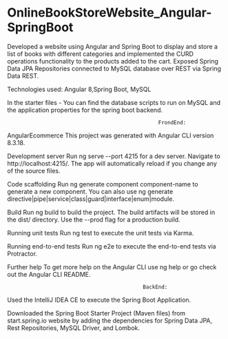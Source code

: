 # OnlineBookStoreWebsite_Angular-SpringBoot

Developed a website using Angular and Spring Boot to display and store a list of books with different categories and implemented the CURD operations functionality to the products added to the cart. Exposed Spring Data JPA Repositories connected to MySQL database over REST via Spring Data REST. 

Technologies used: Angular 8,Spring Boot, MySQL

In the starter files - You can find the database scripts to run on MySQL and the application properties for the spring boot backend.

                                                     FrondEnd:
AngularEcommerce
This project was generated with Angular CLI version 8.3.18.

Development server
Run ng serve --port 4215 for a dev server. Navigate to http://localhost:4215/. The app will automatically reload if you change any of the source files.

Code scaffolding
Run ng generate component component-name to generate a new component. You can also use ng generate directive|pipe|service|class|guard|interface|enum|module.

Build
Run ng build to build the project. The build artifacts will be stored in the dist/ directory. Use the --prod flag for a production build.

Running unit tests
Run ng test to execute the unit tests via Karma.

Running end-to-end tests
Run ng e2e to execute the end-to-end tests via Protractor.

Further help
To get more help on the Angular CLI use ng help or go check out the Angular CLI README.

                                                BackEnd:
Used the IntelliJ IDEA CE to execute the Spring Boot Application.

Downloaded the Spring Boot Starter Project (Maven files) from start.spring.io website by adding the dependencies for Spring Data JPA, Rest Repositories, MySQL Driver, and Lombok.


